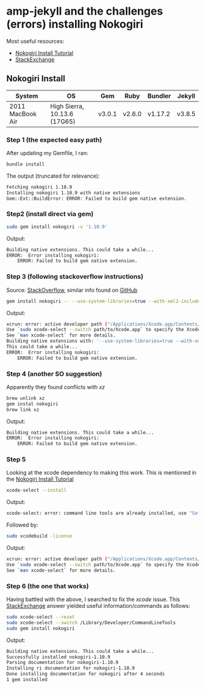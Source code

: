 
# amp-jekyll and the challenges (errors) installing Nokogiri

Most useful resources:
 - [Nokogiri Install Tutorial](https://nokogiri.org/tutorials/installing_nokogiri.html#macos)
 - [StackExchange](https://apple.stackexchange.com/questions/254380/why-am-i-getting-an-invalid-active-developer-path-when-attempting-to-use-git-a)

## Nokogiri Install

|System|OS|Gem|Ruby|Bundler|Jekyll|
|------|--|---|----|-------|------|
|2011 MacBook Air|High Sierra, 10.13.6 (17G65)|v3.0.1|v2.6.0|v1.17.2|v3.8.5|

### Step 1 (the expected easy path)
After updating my Gemfile, I ran:
```bash
bundle install
```
The output (truncated for relevance):
```bash
Fetching nokogiri 1.10.9
Installing nokogiri 1.10.9 with native extensions
Gem::Ext::BuildError: ERROR: Failed to build gem native extension.
```
### Step2 (install direct via gem)
```bash
sudo gem install nokogiri -v '1.10.9'
```
Output:
```bash 
Building native extensions. This could take a while...
ERROR:  Error installing nokogiri:
    ERROR: Failed to build gem native extension.
```
### Step 3 (following stackoverflow instructions)
Source: [StackOverflow](https://stackoverflow.com/questions/46866828/ruby-nokogiri-gem-install-mac-osx-high-sierra), similar info found on [GitHub](https://github.com/sparklemotion/nokogiri/issues/1801)
```bash
gem install nokogiri -- --use-system-libraries=true --with-xml2-include="$(xcrun --show-sdk-path)"/usr/include/libxml2
```
Output:
```bash
xcrun: error: active developer path ("/Applications/Xcode.app/Contents/Developer") does not exist
Use `sudo xcode-select --switch path/to/Xcode.app` to specify the Xcode that you wish to use for command line developer tools, or use `xcode-select --install` to install the standalone command line developer tools.
See `man xcode-select` for more details.
Building native extensions with: '--use-system-libraries=true --with-xml2-include=/usr/include/libxml2'
This could take a while...
ERROR:  Error installing nokogiri:
    ERROR: Failed to build gem native extension.
```
### Step 4 (another  SO suggestion)
Apparently they found conflicts with *xz*
```bash
brew unlink xz
gem instal nokogiri
brew link xz
```
Output: 
```bash
Building native extensions. This could take a while...
ERROR:  Error installing nokogiri:
    ERROR: Failed to build gem native extension.
```
### Step 5
Looking at the xcode dependency to making this work.  This is mentioned in the [Nokogiri Install Tutorial](https://nokogiri.org/tutorials/installing_nokogiri.html#macos)
```bash
xcode-select --install
```
Output:
```bash
xcode-select: error: command line tools are already installed, use "Software Update" to install updates
```
Followed by:
```bash
sudo xcodebuild -license
```
Output:
```bash
xcrun: error: active developer path ("/Applications/Xcode.app/Contents/Developer") does not exist
Use `sudo xcode-select --switch path/to/Xcode.app` to specify the Xcode that you wish to use for command line developer tools, or use `xcode-select --install` to install the standalone command line developer tools.
See `man xcode-select` for more details.
```
### Step 6 (the one that works)
Having battled with the above, I searched to fix the *xcode* issue.  This [StackExchange](https://apple.stackexchange.com/questions/254380/why-am-i-getting-an-invalid-active-developer-path-when-attempting-to-use-git-a) answer yielded useful information/commands as follows:
```bash
sudo xcode-select --reset
sudo xcode-select --switch /Library/Developer/CommandLineTools
sudo gem install nokogiri
```
Output:
```bash
Building native extensions. This could take a while...
Successfully installed nokogiri-1.10.9
Parsing documentation for nokogiri-1.10.9
Installing ri documentation for nokogiri-1.10.9
Done installing documentation for nokogiri after 4 seconds
1 gem installed
```